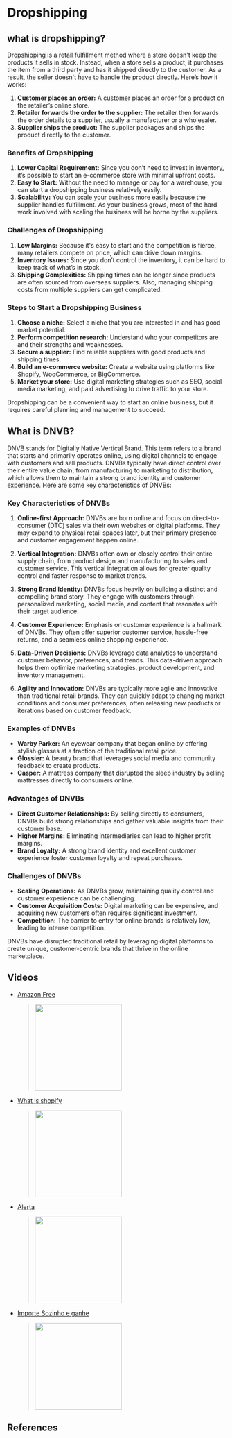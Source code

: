# Dropshipping

## what is dropshipping?

Dropshipping is a retail fulfillment method where a store doesn't keep the products it sells in stock. Instead, when a store sells a product, it purchases the item from a third party and has it shipped directly to the customer. As a result, the seller doesn't have to handle the product directly. Here’s how it works:

1. **Customer places an order:** A customer places an order for a product on the retailer’s online store.
2. **Retailer forwards the order to the supplier:** The retailer then forwards the order details to a supplier, usually a manufacturer or a wholesaler.
3. **Supplier ships the product:** The supplier packages and ships the product directly to the customer.

### Benefits of Dropshipping

1. **Lower Capital Requirement:** Since you don’t need to invest in inventory, it’s possible to start an e-commerce store with minimal upfront costs.
2. **Easy to Start:** Without the need to manage or pay for a warehouse, you can start a dropshipping business relatively easily.
3. **Scalability:** You can scale your business more easily because the supplier handles fulfillment. As your business grows, most of the hard work involved with scaling the business will be borne by the suppliers.

### Challenges of Dropshipping

1. **Low Margins:** Because it's easy to start and the competition is fierce, many retailers compete on price, which can drive down margins.
2. **Inventory Issues:** Since you don’t control the inventory, it can be hard to keep track of what’s in stock.
3. **Shipping Complexities:** Shipping times can be longer since products are often sourced from overseas suppliers. Also, managing shipping costs from multiple suppliers can get complicated.

### Steps to Start a Dropshipping Business

1. **Choose a niche:** Select a niche that you are interested in and has good market potential.
2. **Perform competition research:** Understand who your competitors are and their strengths and weaknesses.
3. **Secure a supplier:** Find reliable suppliers with good products and shipping times.
4. **Build an e-commerce website:** Create a website using platforms like Shopify, WooCommerce, or BigCommerce.
5. **Market your store:** Use digital marketing strategies such as SEO, social media marketing, and paid advertising to drive traffic to your store.

Dropshipping can be a convenient way to start an online business, but it requires careful planning and management to succeed.

## What is DNVB?

DNVB stands for Digitally Native Vertical Brand. This term refers to a brand that starts and primarily operates online, using digital channels to engage with customers and sell products. DNVBs typically have direct control over their entire value chain, from manufacturing to marketing to distribution, which allows them to maintain a strong brand identity and customer experience. Here are some key characteristics of DNVBs:

### Key Characteristics of DNVBs

1. **Online-first Approach:** DNVBs are born online and focus on direct-to-consumer (DTC) sales via their own websites or digital platforms. They may expand to physical retail spaces later, but their primary presence and customer engagement happen online.
   
2. **Vertical Integration:** DNVBs often own or closely control their entire supply chain, from product design and manufacturing to sales and customer service. This vertical integration allows for greater quality control and faster response to market trends.
   
3. **Strong Brand Identity:** DNVBs focus heavily on building a distinct and compelling brand story. They engage with customers through personalized marketing, social media, and content that resonates with their target audience.
   
4. **Customer Experience:** Emphasis on customer experience is a hallmark of DNVBs. They often offer superior customer service, hassle-free returns, and a seamless online shopping experience.
   
5. **Data-Driven Decisions:** DNVBs leverage data analytics to understand customer behavior, preferences, and trends. This data-driven approach helps them optimize marketing strategies, product development, and inventory management.
   
6. **Agility and Innovation:** DNVBs are typically more agile and innovative than traditional retail brands. They can quickly adapt to changing market conditions and consumer preferences, often releasing new products or iterations based on customer feedback.

### Examples of DNVBs

- **Warby Parker:** An eyewear company that began online by offering stylish glasses at a fraction of the traditional retail price.
- **Glossier:** A beauty brand that leverages social media and community feedback to create products.
- **Casper:** A mattress company that disrupted the sleep industry by selling mattresses directly to consumers online.

### Advantages of DNVBs

- **Direct Customer Relationships:** By selling directly to consumers, DNVBs build strong relationships and gather valuable insights from their customer base.
- **Higher Margins:** Eliminating intermediaries can lead to higher profit margins.
- **Brand Loyalty:** A strong brand identity and excellent customer experience foster customer loyalty and repeat purchases.

### Challenges of DNVBs

- **Scaling Operations:** As DNVBs grow, maintaining quality control and customer experience can be challenging.
- **Customer Acquisition Costs:** Digital marketing can be expensive, and acquiring new customers often requires significant investment.
- **Competition:** The barrier to entry for online brands is relatively low, leading to intense competition.

DNVBs have disrupted traditional retail by leveraging digital platforms to create unique, customer-centric brands that thrive in the online marketplace.

## Videos
 * [Amazon Free](https://www.youtube.com/watch?v=GgI2EqJAAYg)
	> [<img src="https://img.youtube.com/vi/GgI2EqJAAYg/0.jpg" width="200">](https://www.youtube.com/watch?v=GgI2EqJAAYg "Aula Completa 47K views 32 minutes, 54 seconds")
 * [What is shopify](https://www.youtube.com/watch?v=tqqg1Bv5Ikg)
	> [<img src="https://img.youtube.com/vi/tqqg1Bv5Ikg/0.jpg" width="200">](https://www.youtube.com/watch?v=tqqg1Bv5Ikg "Aula Completa 47K views 32 minutes, 54 seconds")
 * [Alerta](https://www.youtube.com/watch?v=ScODJGfTGgw)
	> [<img src="https://img.youtube.com/vi/ScODJGfTGgw/0.jpg" width="200">](https://www.youtube.com/watch?v=ScODJGfTGgw "Aula Completa 47K views 32 minutes, 54 seconds")
 * [Importe Sozinho e ganhe](https://www.youtube.com/watch?v=S7QUcdcIGlk)
	> [<img src="https://img.youtube.com/vi/S7QUcdcIGlk/0.jpg" width="200">](https://www.youtube.com/watch?v=S7QUcdcIGlk "Aula Completa 47K views 32 minutes, 54 seconds")



## References
